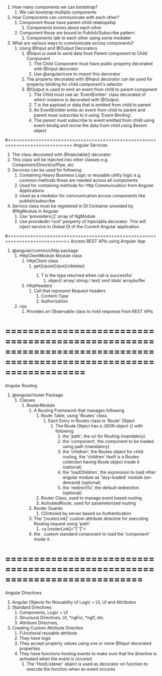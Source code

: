 1. How many components we can bootstrap?
   1. We can boostrap multiple components
2. How Components can communicate with each other?
   1. Component those have parent-child relatiopship
      1. Components knows about each other
   2. Component those are bound to Publish/Subscribe pattern  
      1. Components talk to each other using some mediater
3. What are various ways to communicate across components?
   1. Using @Input and @Output Decorators
      1. @Input is used to send data from Parent component to Child Component
         1. The Child Component must have public property decorated with @Input decorator.
         2. Use @angular/core to import this decorator 
      2. The property decorated with @Input decorator can be used for property-binding for child component's selector
      3. @Output is used to emit an event from child to parent comppnent
         1. The Child must use an 'EventEmitter<T>' class decorated of which instance is decorated with @Output. 
         2. T is the payload or data that is emitted from child to parent
         3. An EventEmitter<T> emits an event from child to parent and parent must subscribe to it using 'Event-Binding'. 
         4. The parent must subscribe to event emitted from child using event-bindig and recive the data from child using $event object

#=============================================================================
Angular Services
1. The class decorated with @Injectable() decorator
2. This class will be injected into other classes e.g. Component/Directice/Pipe, etc
3. Services can be used for following
   1. Containing Heavy Business Logic or reusable utility logic e.g. common methods those are needed across all components
   2. Used for containing methods for Http Communcaition from Angular Applications
   3. Used as a mediator for communication across components like publish/subscribe
4. Service class must be registered in DI Container provided by @NgModule in Angular
   1. Use 'provoiders:[]' array of NgModule
   2. Use providedIn:'root' peoperty of Injectable decorator. This will inject service in Global DI of the Current Angular application

#============================================================================
Access REST APIs using Angular App
1. @angular/common/http package
   1. HttpClientModule Module class
      1. HttpClient class
         1. get<T>()/post<T>()/put<T>()/delete<T>()
            1. T is the type returned when call is successful
               1. object/ array/ string / text/ xml/ blob/ arraybuffer 
      2. HttpHeaders
         1. Call that represent Request headers
            1. Content-Type
            2. Authorization
   2. rxjs
      1. Provides an Observable class to hold response from REST APIs

# ======================================================================================================================

Angular Routing
1. @angular/router Package
   1. Classes
      1. RouterModule
         1. A Routing Framework that manages following
            1. Route Table, using 'Routes' class
               1. Each Entry in Routes class is 'Route' Object
                  1. The Route Object has a JSON object {} with following
                     1. the 'path', the uri for Routing (mandatory)
                     2. the 'component', the component to be loaded using path (mandatory)
                     3. the 'children', the Routes object for child routing, the 'children' itself is a Routes collection having Route object inside it (optional)
                     4. the 'loadChildren', the expression to load other angular module as 'lazy-loaded' module (on-demand) (optional)
                     5. the 'redirectTo', the default redirection (optional)
            2. Router Class, used to manage event based routing
            3. ActivatedRoute, used for parameterized routing
         2. Router Guards
            1. COntroled by server based on Authentication    
         3. The '[routerLink]' custom attribute directive for executing Routing request using 'path'
            1. <a [routerLink]="['<path-value>']">
         4. the <router-outlet></router-outlet>, custom standard component to load the 'component' inside it.

# ============================================================================
Angular Directives
1. Angular Objects for Resuablity of Logic + UI, UI and Attributes
2. Standard Directives
   1. Components, Logic + UI
   2. Structural Directives, UI, *ngFor, *ngIf, etc.
   3. Attribure Directves, 
3. Creating Custom Attribute Directive
   1. FUnctional reusable attribute 
   2. They have logic
   3. They accept property values using one or more @Input decorated properties
   4. They have functions hosting events to make sure that the directive is activated when the event is occured
      1. The 'HostListener' object is used as decorator on function to execute the function when an event occures
